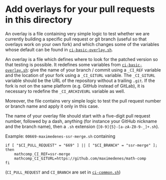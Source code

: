 # Add overlays for your pull requests in this directory

An overlay is a file containing very simple logic to test whether we are currently building a specific pull request or git branch (useful so that overlays work on your own fork) and which changes some of the variables whose default can be found in [`ci-basic-overlay.sh`](/dev/ci/ci-basic-overlay.sh).

An overlay is a file which defines where to look for the patched version so that
testing is possible. It redefines some variables from
[`ci-basic-overlay.sh`](../ci-basic-overlay.sh):
give the name of your branch / commit using a `_CI_REF` variable and the
location of your fork using a `_CI_GITURL` variable.
The `_CI_GITURL` variable should be the URL of the repository without a
trailing `.git`.
If the fork is not on the same platform (e.g. GitHub instead of GitLab), it is
necessary to redefine the `_CI_ARCHIVEURL` variable as well.

Moreover, the file contains very simple logic to test the pull request number
or branch name and apply it only in this case.

The name of your overlay file should start with a five-digit pull request
number, followed by a dash, anything (for instance your GitHub nickname
and the branch name), then a `.sh` extension (`[0-9]{5}-[a-zA-Z0-9-_]+.sh`).

Example: `00669-maximedenes-ssr-merge.sh` containing

```
if [ "$CI_PULL_REQUEST" = "669" ] || [ "$CI_BRANCH" = "ssr-merge" ]; then
    mathcomp_CI_REF=ssr-merge
    mathcomp_CI_GITURL=https://github.com/maximedenes/math-comp
fi
```

(`CI_PULL_REQUEST` and `CI_BRANCH` are set in [`ci-common.sh`](/dev/ci/ci-common.sh))
